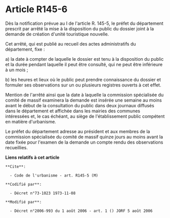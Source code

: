 # Article R145-6

Dès la notification prévue au I de l'article R. 145-5, le préfet du département prescrit par arrêté la mise à la disposition
du public du dossier joint à la demande de création d'unité touristique nouvelle.

Cet arrêté, qui est publié au recueil des actes administratifs du département, fixe :

a) la date à compter de laquelle le dossier est tenu à la disposition du public et la durée pendant laquelle il peut être
consulté, qui ne peut être inférieure à un mois ;

b) les heures et lieux où le public peut prendre connaissance du dossier et formuler ses observations sur un ou plusieurs
registres ouverts à cet effet.

Mention de l'arrêté ainsi que la date à laquelle la commission spécialisée du comité de massif examinera la demande est
insérée une semaine au moins avant le début de la consultation du public dans deux journaux diffusés dans le département et
affichée dans les mairies des communes intéressées et, le cas échéant, au siège de l'établissement public compétent en
matière d'urbanisme.

Le préfet du département adresse au président et aux membres de la commission spécialisée du comité de massif quinze jours au
moins avant la date fixée pour l'examen de la demande un compte rendu des observations recueillies.

**Liens relatifs à cet article**

	**Cite**:

	  - Code de l'urbanisme - art. R145-5 (M)

	**Codifié par**:

	  - Décret n°73-1023 1973-11-08

	**Modifié par**:

	  - Décret n°2006-993 du 1 août 2006 - art. 1 () JORF 5 août 2006
